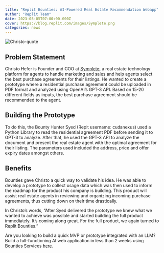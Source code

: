 ```yaml
---
title: "Replit Bounties: AI-Powered Real Estate Recommendation Webapp"
author: "Replit Team"
date: 2023-05-05T07:00:00.000Z
cover: https://blog.replit.com/images/Symplete.png
categories: news
---
```

![Christo-quote](https://blog.replit.com/images/Christo-quote.png)

## Problem Statement
Christo Hefer is Founder and COO at [Symplete](https://symplete.com/), a real estate technology platform for agents to handle marketing and sales and help agents select the best purchase agreements for their listings. He wanted to create a prototype where a residential purchase agreement could be uploaded in PDF format and analyzed using OpenAI’s GPT-3 API. Based on 15-20 different fields as inputs, the best purchase agreement should be recommended to the agent. 

## Building the Prototype 
To do this, the Bounty Hunter Syed (Repit username: cudanexus) used a Python Library to read the residential agreement PDF before sending it to GPT-3 to analyze. After that, he used the GPT-3 API to analyze the document and present the real estate agent with the optimal agreement for their listing. The parameters used included the address, price and offer expiry dates amongst others.

## Benefits

Bounties gave Christo a quick way to validate his idea. He was able to develop a prototype to collect usage data which was then used to inform the roadmap for the product his company is building. This product will assist real estate agents in reviewing and organizing incoming purchase agreements, thus cutting down on their time drastically. 

In Christo’s words, “After Syed delivered the prototype we knew what we wanted to achieve was possible and started building the full product immediately. It’s coming along great. For the full product, we again turned to Replit Bounties.” 

Are you looking to build a quick MVP or prototype integrated with an LLM? Build a full-functioning AI web application in less than 2 weeks using Bounties Services [here](https://replit.com/bounties?service=1). 
